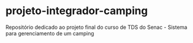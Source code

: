 # projeto-integrador-camping
Repositório dedicado ao projeto final do curso de TDS do Senac - Sistema para gerenciamento de um camping

